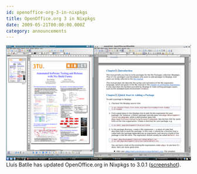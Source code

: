 ```yaml
---
id: openoffice-org-3-in-nixpkgs
title: OpenOffice.org 3 in Nixpkgs
date: 2009-05-21T00:00:00.000Z
category: announcements
---
```

 [![OpenOffice.org 3.0.1 screenshot](/images/screenshots/nixos-openoffice-3.png)](/images/screenshots/nixos-openoffice-3.png) Lluís Batlle has updated OpenOffice.org in Nixpkgs to 3.0.1 ([screenshot](/images/screenshots/nixos-openoffice-3.png)).
